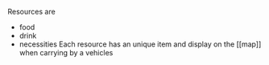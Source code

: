 Resources are
- food
- drink
- necessities
Each resource has an unique item and display on the [[map]] when carrying by a vehicles